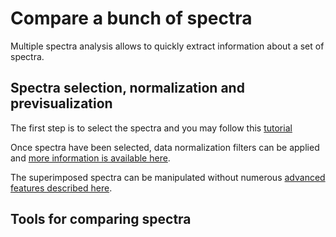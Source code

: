 # Compare a bunch of spectra

Multiple spectra analysis allows to quickly extract information about a set of spectra.

## Spectra selection, normalization and previsualization

The first step is to select the spectra and you may follow this [tutorial](spectraAnalysis_spectraSelection)

Once spectra have been selected, data normalization filters can be applied and [more information is available here](spectraAnalysis_normalization).

The superimposed spectra can be manipulated without numerous [advanced features described here](spectraAnalysis_visualization).

## Tools for comparing spectra
